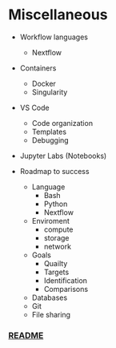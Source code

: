 # Miscellaneous

- Workflow languages
    - Nextflow
    
- Containers
    - Docker
    - Singularity

- VS Code
    - Code organization
    - Templates
    - Debugging

- Jupyter Labs (Notebooks)

- Roadmap to success
    - Language
        - Bash
        - Python
        - Nextflow
    - Enviroment
        - compute
        - storage
        - network
    - Goals
        - Quailty
        - Targets
        - Identification
        - Comparisons
    - Databases
    - Git
    - File sharing

### [README](../README.md)